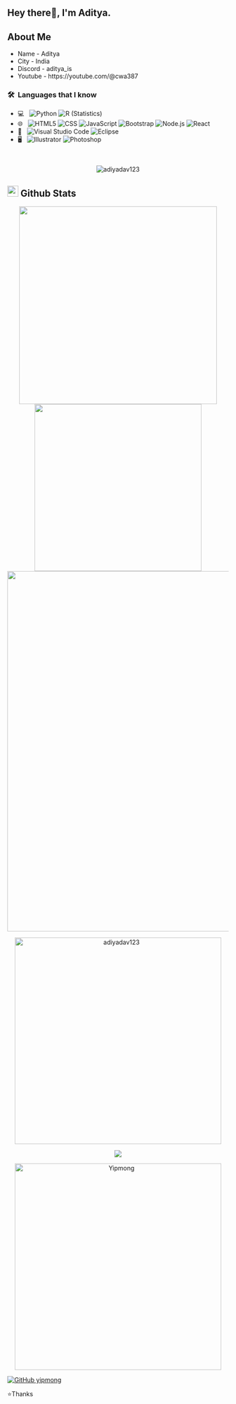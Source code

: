 <h2> Hey there👋, I'm Aditya.</h2>

<h2>About Me</h2>
<ul>
  <li>Name - Aditya</li>
  <li>City - India</li>
  <li>Discord - aditya_is</li>
  <li>Youtube - https://youtube.com/@cwa387</li>
</ul>

<h3> 🛠 &nbsp;Languages that I know</h3>

- 💻 &nbsp;
  ![Python](https://img.shields.io/badge/-Python-333333?style=flat&logo=python)
  ![R (Statistics)](https://img.shields.io/badge/-R-333333?style=flat&logo=R&logoColor=276DC3)
- 🌐 &nbsp;
  ![HTML5](https://img.shields.io/badge/-HTML5-333333?style=flat&logo=HTML5)
  ![CSS](https://img.shields.io/badge/-CSS-333333?style=flat&logo=CSS3&logoColor=1572B6)
  ![JavaScript](https://img.shields.io/badge/-JavaScript-333333?style=flat&logo=javascript)
  ![Bootstrap](https://img.shields.io/badge/-Bootstrap-333333?style=flat&logo=bootstrap&logoColor=563D7C)
  ![Node.js](https://img.shields.io/badge/-Node.js-333333?style=flat&logo=node.js)
  ![React](https://img.shields.io/badge/-React-333333?style=flat&logo=react)
 - 🔧 &nbsp;
  ![Visual Studio Code](https://img.shields.io/badge/-Visual%20Studio%20Code-333333?style=flat&logo=visual-studio-code&logoColor=007ACC)
  ![Eclipse](https://img.shields.io/badge/-Eclipse-333333?style=flat&logo=eclipse-ide&logoColor=2C2255)
- 🖥 &nbsp;
  ![Illustrator](https://img.shields.io/badge/-Illustrator-333333?style=flat&logo=adobe-illustrator)
  ![Photoshop](https://img.shields.io/badge/-Photoshop-333333?style=flat&logo=adobe-photoshop)

<br/>


<p align="center"> <img src="https://komarev.com/ghpvc/?username=adiyadav123&label=Profile%20views&color=0e75b6&style=flat" alt="adiyadav123" /> </p>

## <img src="https://media.giphy.com/media/iY8CRBdQXODJSCERIr/giphy.gif" width="25"> <b>Github Stats</b>

<p align="center">
<a href="https://github.com/adiyadav123/">
  <img align="center" src="https://github-readme-stats.vercel.app/api?username=adiyadav123&include_all_commits=true&count_private=true&show_icons=true&line_height=20&title_color=7A7ADB&icon_color=2234AE&text_color=D3D3D3&bg_color=0,000000,130C40" width="450"/>
</a>
  <a href="https://github.com/syipmong/">
  <img align="center" src="https://github-readme-streak-stats.herokuapp.com/?user=adiyadav123&theme=tokyonight&include_all_commits=true&count_private=true&show_icons=true&line_height=20&title_color=7A7ADB&icon_color=2200AE&text_color=D3D3D3&bg_color=0,000000,130C40" width="380"/>
</a>
 <a href="https://github.com/adiyadav123">
    <img align="center" src="https://github-profile-trophy.vercel.app/?username=adiyadav123&theme=tokyonight" width="820"/>
  </a>
</p>

<p align="center">
<a href="https://github.com/adiyadav123"><img src="https://github-readme-stats.vercel.app/api/top-langs?username=adiyadav123&langs_count=14&show_icons=true&locale=en&layout=compact&theme=tokyonight" width="470px"  alt="adiyadav123"/></a>
</p>

<div align='center'>
 
![](https://github-contributor-stats.vercel.app/api?username=adiyadav123&limit=5&theme=tokyonight&combine_all_yearly_contributions=true)

</div>

<div align='center'>
 <a href="https://github.com/adiyadav123"><img src="https://github-profile-summary-cards.vercel.app/api/cards/profile-details?username=adiyadav123&theme=tokyonight&hide_border=true"  width="470" alt="Yipmong"/></a>
</div>

[![GitHub yipmong](https://img.shields.io/github/followers/adiyadav123?label=follow&style=social&logoColor=black)](https://github.com/syipmong)
<!--![Profile views](https://gpvc.arturio.dev/syipmong)-->



⭐Thanks
